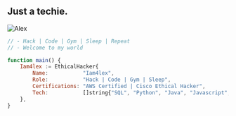 ## Just a techie.
<p align="left"> <img src="https://komarev.com/ghpvc/?username=iamalexmwagi&label=Profile%20views&color=ED8B00&style=flat" alt="Alex" /> </p>

<!--![Graphics](banner.png)

<div align="center">
  <picture>
    <source srcset="https://github-readme-stats.vercel.app/api?username=Iam4lex&show_icons=true&theme=radical" media="(prefers-color-scheme: dark)" />
    <img src="https://github-readme-stats.vercel.app/api?username=iamalexmwangi&show_icons=true" />
  </picture>
    &nbsp;&nbsp;&nbsp;&nbsp;
  <img src="https://github-readme-stats.vercel.app/api/top-langs?username=Iam4lex&locale=en&hide_title=false&layout=compact&card_width=320&langs_count=8&theme=radical&hide_border=false&order=2" height="196" alt="languages graph" />
</div>
-->


```javascript
// - Hack | Code | Gym | Sleep | Repeat
// - Welcome to my world

function main() {
    Iam4lex := EthicalHacker{
        Name:           "Iam4lex",
        Role:           "Hack | Code | Gym | Sleep",
        Certifications: "AWS Certified | Cisco Ethical Hacker",
        Tech:           []string{"SQL", "Python", "Java", "Javascript", "HTML", "CSS", "PHP"
    },
}


